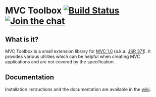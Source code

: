 # MVC Toolbox [![Build Status](https://travis-ci.org/chkal/mvc-toolbox.svg?branch=master)](https://travis-ci.org/chkal/mvc-toolbox) [![Join the chat](https://badges.gitter.im/chkal/mvc-toolbox.svg)](https://gitter.im/chkal/mvc-toolbox?utm_source=badge&utm_medium=badge&utm_campaign=pr-badge&utm_content=badge)

## What is it?

MVC Toolbox is a small extension library for [MVC 1.0](https://java.net/projects/mvc-spec/pages/Home)
(a.k.a. [JSR 371](https://jcp.org/en/jsr/detail?id=371)). It provides various utilities
which can be helpful when creating MVC applications and are not covered by the specification.

## Documentation

Installation instructions and the documentation are available in the [wiki](https://github.com/chkal/mvc-toolbox/wiki).
